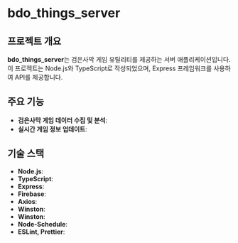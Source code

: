 # bdo_things_server

## 프로젝트 개요

**bdo_things_server**는 검은사막 게임 유틸리티를 제공하는 서버 애플리케이션입니다. 이 프로젝트는 Node.js와 TypeScript로 작성되었으며, Express 프레임워크를 사용하여 API를 제공합니다.

## 주요 기능
- **검은사막 게임 데이터 수집 및 분석**: 
- **실시간 게임 정보 업데이트**:
 
## 기술 스택

- **Node.js**:
- **TypeScript**:
- **Express**:
- **Firebase**:
- **Axios**:
- **Winston**:
- **Winston**:
- **Node-Schedule**:
- **ESLint, Prettier**:
